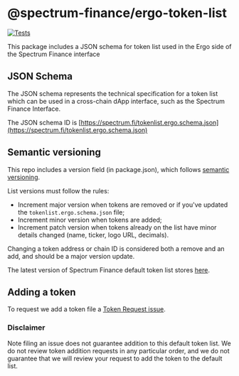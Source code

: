 # @spectrum-finance/ergo-token-list

[![Tests](https://github.com/ergolabs/ergo-token-list/workflows/Tests/badge.svg)](https://github.com/spectrum-finance/ergo-token-list/actions?query=workflow%3ATests)

This package includes a JSON schema for token list used in the Ergo side of the Spectrum Finance interface

## JSON Schema
The JSON schema represents the technical specification for a token list which can be used in a cross-chain dApp interface, such as the Spectrum Finance Interface.

The JSON schema ID is [https://spectrum.fi/tokenlist.ergo.schema.json](https://spectrum.fi/tokenlist.ergo.schema.json)

## Semantic versioning
This repo includes a version field (in package.json), which follows [semantic versioning](https://semver.org/).

List versions must follow the rules:

- Increment major version when tokens are removed or if you've updated the `tokenlist.ergo.schema.json` file;
- Increment minor version when tokens are added;
- Increment patch version when tokens already on the list have minor details changed (name, ticker, logo URL, decimals).

Changing a token address or chain ID is considered both a remove and an add, and should be a major version update.

The latest version of Spectrum Finance default token list stores [here](https://spectrum.fi/default-token-list.json).

## Adding a token
To request we add a token file a [Token Request issue](https://github.com/spectrum-finance/ergo-token-list/issues/new?assignees=&labels=token+request&template=token-request.md&title=Add+%7BTOKEN_TICKER%7D%3A+%7BPROJECT_NAME%7D).

### Disclaimer
Note filing an issue does not guarantee addition to this default token list. We do not review token addition requests in any particular order, and we do not guarantee that we will review your request to add the token to the default list.
